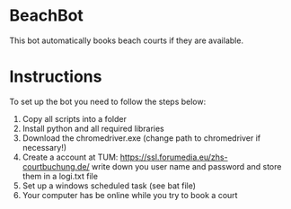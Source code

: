 # BeachBot
This bot automatically books beach courts if they are available.

# Instructions 
To set up the bot you need to follow the steps below: 

1. Copy all scripts into a folder
2. Install python and all required libraries
3. Download the chromedriver.exe (change path to chromedriver if necessary!)
4. Create a account at TUM: https://ssl.forumedia.eu/zhs-courtbuchung.de/ write down you user name and password and store them in a logi.txt file
5. Set up a windows scheduled task (see bat file)
6. Your computer has be online while you try to book a court 


